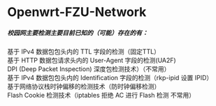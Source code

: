 # Openwrt-FZU-Network
##### 校园网主要检测主要目前已知的（可能）存在的有：<br>

基于 IPv4 数据包包头内的 TTL 字段的检测（固定TTL）<br>
基于 HTTP 数据包请求头内的 User-Agent 字段的检测(UA2F)<br>
DPI (Deep Packet Inspection) 深度包检测技术）（不常用）<br>
基于 IPv4 数据包包头内的 Identification 字段的检测（rkp-ipid 设置 IPID）<br>
基于网络协议栈时钟偏移的检测技术（防时钟偏移检测）<br>
Flash Cookie 检测技术（iptables 拒绝 AC 进行 Flash 检测 不常用）<br>
